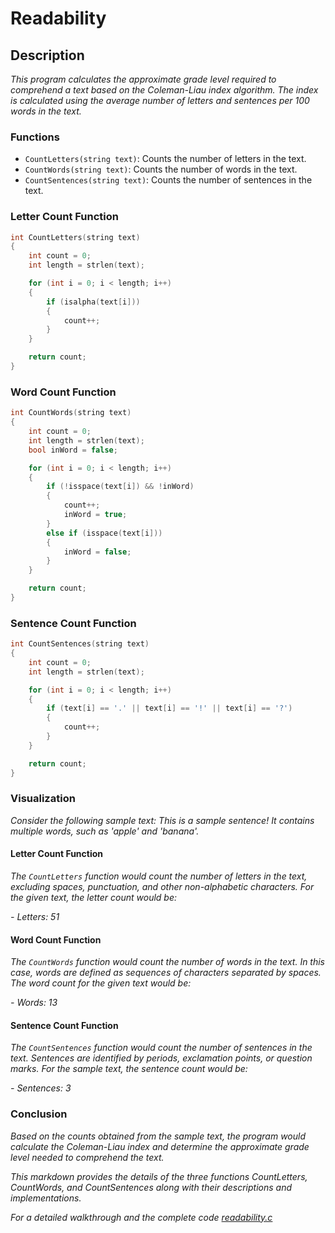 # Readability

## Description
*This program calculates the approximate grade level required to comprehend a text based on the Coleman-Liau index algorithm. The index is calculated using the average number of letters and sentences per 100 words in the text.*

### Functions
- `CountLetters(string text)`: Counts the number of letters in the text.
- `CountWords(string text)`: Counts the number of words in the text.
- `CountSentences(string text)`: Counts the number of sentences in the text.

### Letter Count Function
```c
int CountLetters(string text)
{
    int count = 0;
    int length = strlen(text);

    for (int i = 0; i < length; i++)
    {
        if (isalpha(text[i]))
        {
            count++;
        }
    }

    return count;
}
```

### Word Count Function
```c
int CountWords(string text)
{
    int count = 0;
    int length = strlen(text);
    bool inWord = false;

    for (int i = 0; i < length; i++)
    {
        if (!isspace(text[i]) && !inWord)
        {
            count++;
            inWord = true;
        }
        else if (isspace(text[i]))
        {
            inWord = false;
        }
    }

    return count;
}
```

### Sentence Count Function
```c
int CountSentences(string text)
{
    int count = 0;
    int length = strlen(text);

    for (int i = 0; i < length; i++)
    {
        if (text[i] == '.' || text[i] == '!' || text[i] == '?')
        {
            count++;
        }
    }

    return count;
}
```

### Visualization
*Consider the following sample text: This is a sample sentence! It contains multiple words, such as 'apple' and 'banana'.*

#### Letter Count Function
*The `CountLetters` function would count the number of letters in the text, excluding spaces, punctuation, and other non-alphabetic characters. For the given text, the letter count would be:*

*- Letters: 51*

#### Word Count Function
*The `CountWords` function would count the number of words in the text. In this case, words are defined as sequences of characters separated by spaces. The word count for the given text would be:*

*- Words: 13*

#### Sentence Count Function
*The `CountSentences` function would count the number of sentences in the text. Sentences are identified by periods, exclamation points, or question marks. For the sample text, the sentence count would be:*

*- Sentences: 3*

### Conclusion
*Based on the counts obtained from the sample text, the program would calculate the Coleman-Liau index and determine the approximate grade level needed to comprehend the text.*

*This markdown provides the details of the three functions CountLetters, CountWords, and CountSentences along with their descriptions and implementations.*

*For a detailed walkthrough and the complete code [readability.c](https://github.com/Lei0x1/cs50-2024/blob/main/Week-2-Array/src/readability.c)*
